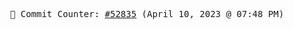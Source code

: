 <p align="center">
    <samp>
        📮 Commit Counter: <a href="https://github.com/Javascript-void0/Javascript-void0/commits/main">#52835</a> (April 10, 2023 @ 07:48 PM)
    </samp>
</p>